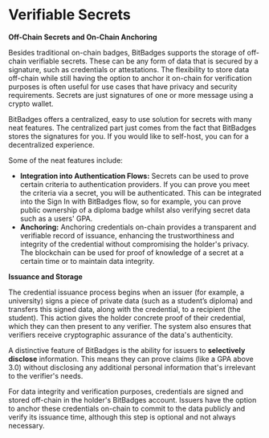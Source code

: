 # Verifiable Secrets

**Off-Chain Secrets and On-Chain Anchoring**

Besides traditional on-chain badges, BitBadges supports the storage of off-chain verifiable secrets. These can be any form of data that is secured by a signature, such as credentials or attestations. The flexibility to store data off-chain while still having the option to anchor it on-chain for verification purposes is often useful for use cases that have privacy and security requirements. Secrets are just signatures of one or more message using a crypto wallet.

BitBadges offers a centralized, easy to use solution for secrets with many neat features. The centralized part just comes from the fact that BitBadges stores the signatures for you. If you would like to self-host, you can for a decentralized experience.

Some of the neat features include:

* **Integration into Authentication Flows:** Secrets can be used to prove certain criteria to authentication providers. If you can prove you meet the criteria via a secret, you will be authenticated. This can be integrated into the Sign In with BitBadges flow, so for example, you can prove public ownership of a diploma badge whilst also verifying secret data such as a users' GPA.
* **Anchoring:** Anchoring credentials on-chain provides a transparent and verifiable record of issuance, enhancing the trustworthiness and integrity of the credential without compromising the holder's privacy. The blockchain can be used for proof of knowledge of a secret at a certain time or to maintain data integrity.

**Issuance and Storage**

The credential issuance process begins when an issuer (for example, a university) signs a piece of private data (such as a student’s diploma) and transfers this signed data, along with the credential, to a recipient (the student). This action gives the holder concrete proof of their credential, which they can then present to any verifier. The system also ensures that verifiers receive cryptographic assurance of the data's authenticity.

A distinctive feature of BitBadges is the ability for issuers to **selectively disclose** information. This means they can prove claims (like a GPA above 3.0) without disclosing any additional personal information that's irrelevant to the verifier's needs.

For data integrity and verification purposes, credentials are signed and stored off-chain in the holder's BitBadges account. Issuers have the option to anchor these credentials on-chain to commit to the data publicly and verify its issuance time, although this step is optional and not always necessary.

